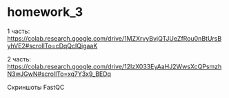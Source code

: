 # homework_3

1 часть: https://colab.research.google.com/drive/1MZXrvyBvjQTJUeZfRou0nBtUrsByhVE2#scrollTo=cDqQcIQigaaK

2 часть: https://colab.research.google.com/drive/12IzX033EyAaHJ2WwsXcQPsmzhN3wJGwN#scrollTo=xq7Y3x9_BEDq

Скриншоты FastQC
